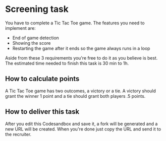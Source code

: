 # Screening task

You have to complete a Tic Tac Toe game. The features you need to implement are:

- End of game detection
- Showing the score
- Restarting the game after it ends so the game always runs in a loop

Aside from these 3 requirements you're free to do it as you believe is best. The estimated time needed to finish this task is 30 min to 1h.

## How to calculate points

A Tic Tac Toe game has two outcomes, a victory or a tie. A victory should grant the winner 1 point and a tie should grant both players .5 points.

## How to deliver this task

After you edit this Codesandbox and save it, a fork will be generated and a new URL will be created. When you're done just copy the URL and send it to the recruiter.
